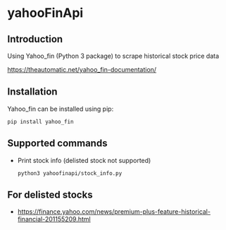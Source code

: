 # yahooFinApi

## Introduction
Using Yahoo_fin (Python 3 package) to scrape historical stock price data

https://theautomatic.net/yahoo_fin-documentation/

## Installation
Yahoo_fin can be installed using pip:

  `pip install yahoo_fin`

## Supported commands
* Print stock info (delisted stock not supported)
    
  `python3 yahoofinapi/stock_info.py`

## For delisted stocks
* https://finance.yahoo.com/news/premium-plus-feature-historical-financial-201155209.html
